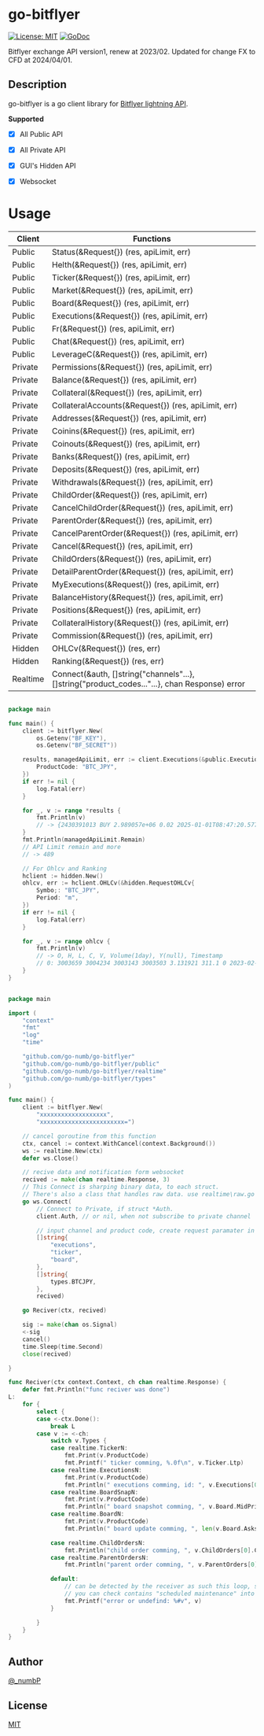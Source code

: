 # go-bitflyer
[![License: MIT](https://img.shields.io/badge/License-MIT-yellow.svg)](https://opensource.org/licenses/MIT)
[![GoDoc](https://godoc.org/github.com/go-numb/go-bitflyer?status.svg)](https://pkg.go.dev/github.com/go-numb/go-bitflyer)



Bitflyer exchange API version1, renew at 2023/02.
Updated for change FX to CFD at 2024/04/01.

## Description

go-bitflyer is a go client library for [Bitflyer lightning API](https://lightning.bitflyer.com/docs).

**Supported**
- [x] All Public API
- [x] All Private API
- [x] GUI's Hidden API
- [x] Websocket


# Usage
| Client   | Functions                                                                                     |
| -------- | --------------------------------------------------------------------------------------------- |
| Public   | Status(&Request{}) (res, apiLimit, err)                                                       |
| Public   | Helth(&Request{}) (res, apiLimit, err)                                                        |
| Public   | Ticker(&Request{}) (res, apiLimit, err)                                                       |
| Public   | Market(&Request{}) (res, apiLimit, err)                                                       |
| Public   | Board(&Request{}) (res, apiLimit, err)                                                        |
| Public   | Executions(&Request{}) (res, apiLimit, err)                                                   |
| Public   | Fr(&Request{}) (res, apiLimit, err)                                                         |
| Public   | Chat(&Request{}) (res, apiLimit, err)                                                         |
| Public   | LeverageC(&Request{}) (res, apiLimit, err)                                                         |
| Private  | Permissions(&Request{}) (res, apiLimit, err)                                                  |
| Private  | Balance(&Request{}) (res, apiLimit, err)                                                      |
| Private  | Collateral(&Request{}) (res, apiLimit, err)                                                   |
| Private  | CollateralAccounts(&Request{}) (res, apiLimit, err)                                           |
| Private  | Addresses(&Request{}) (res, apiLimit, err)                                                    |
| Private  | Coinins(&Request{}) (res, apiLimit, err)                                                      |
| Private  | Coinouts(&Request{}) (res, apiLimit, err)                                                     |
| Private  | Banks(&Request{}) (res, apiLimit, err)                                                        |
| Private  | Deposits(&Request{}) (res, apiLimit, err)                                                     |
| Private  | Withdrawals(&Request{}) (res, apiLimit, err)                                                  |
| Private  | ChildOrder(&Request{}) (res, apiLimit, err)                                                   |
| Private  | CancelChildOrder(&Request{}) (res, apiLimit, err)                                             |
| Private  | ParentOrder(&Request{}) (res, apiLimit, err)                                                  |
| Private  | CancelParentOrder(&Request{}) (res, apiLimit, err)                                            |
| Private  | Cancel(&Request{}) (res, apiLimit, err)                                                       |
| Private  | ChildOrders(&Request{}) (res, apiLimit, err)                                                  |
| Private  | DetailParentOrder(&Request{}) (res, apiLimit, err)                                            |
| Private  | MyExecutions(&Request{}) (res, apiLimit, err)                                                 |
| Private  | BalanceHistory(&Request{}) (res, apiLimit, err)                                               |
| Private  | Positions(&Request{}) (res, apiLimit, err)                                                    |
| Private  | CollateralHistory(&Request{}) (res, apiLimit, err)                                            |
| Private  | Commission(&Request{}) (res, apiLimit, err)                                                   |
| Hidden   | OHLCv(&Request{}) (res, err)                                                                  |
| Hidden   | Ranking(&Request{}) (res, err)                                                                |
| Realtime | Connect(&auth, []string{"channels"...}, []string{"product_codes..."...}, chan Response) error |


```go HTTP API

package main

func main() {
    client := bitflyer.New(
		os.Getenv("BF_KEY"),
		os.Getenv("BF_SECRET"))

    results, managedApiLimit, err := client.Executions(&public.Executions{
        ProductCode: "BTC_JPY",
    })
    if err != nil {
        log.Fatal(err)
    }

    for _, v := range *results {
        fmt.Println(v)
        // -> {2430391013 BUY 2.989057e+06 0.02 2025-01-01T08:47:20.577 JRF20250101-084720-050159 JRF20250101-084720-042209}...
    }
    fmt.Println(managedApiLimit.Remain)
    // API Limit remain and more
    // -> 489

	// For Ohlcv and Ranking
	hclient := hidden.New()
	ohlcv, err := hclient.OHLCv(&hidden.RequestOHLCv{
        Symbo;: "BTC_JPY",
		Period: "m",
    })
    if err != nil {
        log.Fatal(err)
    }

    for _, v := range ohlcv {
        fmt.Println(v)
        // -> O, H, L, C, V, Volume(1day), Y(null), Timestamp
		// 0: 3003659 3004234 3003143 3003503 3.131921 311.1 0 2023-02-01T21:01:00+09:00
    }
}


```


```go Realtime API with websocket

package main

import (
	"context"
	"fmt"
	"log"
	"time"

	"github.com/go-numb/go-bitflyer"
	"github.com/go-numb/go-bitflyer/public"
	"github.com/go-numb/go-bitflyer/realtime"
	"github.com/go-numb/go-bitflyer/types"
)

func main() {
	client := bitflyer.New(
		"xxxxxxxxxxxxxxxxxxx",
		"xxxxxxxxxxxxxxxxxxxxxxxx=")

    // cancel goroutine from this function
	ctx, cancel := context.WithCancel(context.Background())
	ws := realtime.New(ctx)
	defer ws.Close()

    // recive data and notification form websocket
	recived := make(chan realtime.Response, 3)
	// This Connect is sharping binary data, to each struct.
	// There's also a class that handles raw data. use realtime\raw.go
	go ws.Connect(
        // Connect to Private, if struct *Auth. 
		client.Auth, // or nil, when not subscribe to private channel

        // input channel and product code, create request paramater in function
		[]string{
			"executions",
			"ticker",
			"board",
		},
		[]string{
			types.BTCJPY,
		},
		recived)

	go Reciver(ctx, recived)

    sig := make(chan os.Signal)
    <-sig
	cancel()
	time.Sleep(time.Second)
	close(recived)

}

func Reciver(ctx context.Context, ch chan realtime.Response) {
	defer fmt.Println("func reciver was done")
L:
	for {
		select {
		case <-ctx.Done():
			break L
		case v := <-ch:
			switch v.Types {
			case realtime.TickerN:
				fmt.Print(v.ProductCode)
				fmt.Printf(" ticker comming, %.0f\n", v.Ticker.Ltp)
			case realtime.ExecutionsN:
				fmt.Print(v.ProductCode)
				fmt.Println(" executions comming, id: ", v.Executions[0].ID)
			case realtime.BoardSnapN:
				fmt.Print(v.ProductCode)
				fmt.Println(" board snapshot comming, ", v.Board.MidPrice)
			case realtime.BoardN:
				fmt.Print(v.ProductCode)
				fmt.Println(" board update comming, ", len(v.Board.Asks), len(v.Board.Bids))

			case realtime.ChildOrdersN:
				fmt.Println("child order comming, ", v.ChildOrders[0].ChildOrderID)
			case realtime.ParentOrdersN:
				fmt.Println("parent order comming, ", v.ParentOrders[0].ParentOrderID)

			default:
				// can be detected by the receiver as such this loop, so it tells the receiver to terminate.
				// you can check contains "scheduled maintenance" into error.
				fmt.Printf("error or undefind: %#v", v)
			}

		}
	}
}


```


## Author

[@_numbP](https://twitter.com/_numbP)

## License

[MIT](https://github.com/go-numb/go-bitflyer/blob/master/LICENSE)